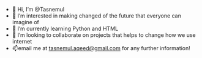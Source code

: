 - 👋 Hi, I’m @Tasnemul
- 👀 I’m interested in making changed of the future that everyone can imagine of
- 🌱 I’m currently learning Python and HTML 
- 💞️ I’m looking to collaborate on projects that helps to change how we use internet 
- 📫email me at tasnemul.aqeed@gmail.com for any further information!

<!---
Tasnemul/Tasnemul is a ✨ special ✨ repository because its `README.md` (this file) appears on your GitHub profile.
You can click the Preview link to take a look at your changes.
--->
